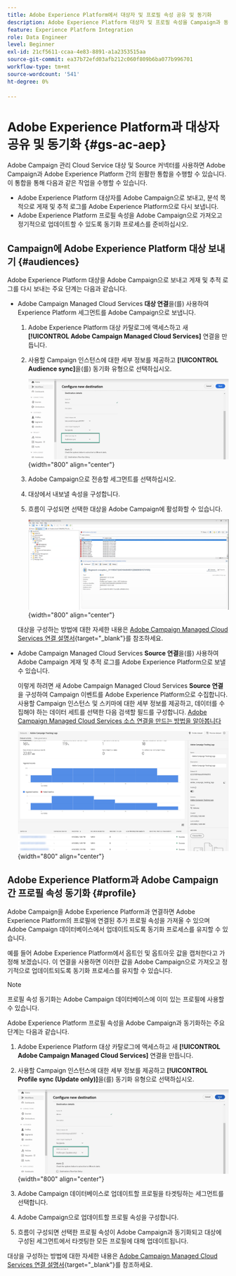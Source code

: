 ```yaml
---
title: Adobe Experience Platform에서 대상자 및 프로필 속성 공유 및 동기화
description: Adobe Experience Platform 대상자 및 프로필 속성을 Campaign과 동기화하는 방법 알아보기
feature: Experience Platform Integration
role: Data Engineer
level: Beginner
exl-id: 21cf5611-ccaa-4e83-8891-a1a2353515aa
source-git-commit: ea37b72efd03afb212c060f809b6ba077b996701
workflow-type: tm+mt
source-wordcount: '541'
ht-degree: 0%

---
```


# Adobe Experience Platform과 대상자 공유 및 동기화 {#gs-ac-aep}

Adobe Campaign 관리 Cloud Service 대상 및 Source 커넥터를 사용하면 Adobe Campaign과 Adobe Experience Platform 간의 원활한 통합을 수행할 수 있습니다. 이 통합을 통해 다음과 같은 작업을 수행할 수 있습니다.

* Adobe Experience Platform 대상자를 Adobe Campaign으로 보내고, 분석 목적으로 게재 및 추적 로그를 Adobe Experience Platform으로 다시 보냅니다.
* Adobe Experience Platform 프로필 속성을 Adobe Campaign으로 가져오고 정기적으로 업데이트할 수 있도록 동기화 프로세스를 준비하십시오.

## Campaign에 Adobe Experience Platform 대상 보내기 {#audiences}

Adobe Experience Platform 대상을 Adobe Campaign으로 보내고 게재 및 추적 로그를 다시 보내는 주요 단계는 다음과 같습니다.

* Adobe Campaign Managed Cloud Services **대상 연결**&#x200B;을(를) 사용하여 Experience Platform 세그먼트를 Adobe Campaign으로 보냅니다.

   1. Adobe Experience Platform 대상 카탈로그에 액세스하고 새 **[!UICONTROL Adobe Campaign Managed Cloud Services]** 연결을 만듭니다.
   1. 사용할 Campaign 인스턴스에 대한 세부 정보를 제공하고 **[!UICONTROL Audience sync]**&#x200B;을(를) 동기화 유형으로 선택하십시오.

      ![](assets/aep-audience-sync.png){width="800" align="center"}

   1. Adobe Campaign으로 전송할 세그먼트를 선택하십시오.
   1. 대상에서 내보낼 속성을 구성합니다.
   1. 흐름이 구성되면 선택한 대상을 Adobe Campaign에 활성화할 수 있습니다.

      ![](assets/aep-destination.png){width="800" align="center"}

  대상을 구성하는 방법에 대한 자세한 내용은 [Adobe Campaign Managed Cloud Services 연결 설명서](https://www.adobe.com/go/destinations-adobe-campaign-managed-cloud-services-en){target="_blank"}를 참조하세요.

* Adobe Campaign Managed Cloud Services **Source 연결**&#x200B;을(를) 사용하여 Adobe Campaign 게재 및 추적 로그를 Adobe Experience Platform으로 보낼 수 있습니다.

  이렇게 하려면 새 Adobe Campaign Managed Cloud Services **Source 연결**&#x200B;을 구성하여 Campaign 이벤트를 Adobe Experience Platform으로 수집합니다. 사용할 Campaign 인스턴스 및 스키마에 대한 세부 정보를 제공하고, 데이터를 수집해야 하는 데이터 세트를 선택한 다음 검색할 필드를 구성합니다. [Adobe Campaign Managed Cloud Services 소스 연결을 만드는 방법을 알아봅니다](https://www.adobe.com/go/sources-campaign-ui-en)

  ![](assets/aep-logs.png){width="800" align="center"}

## Adobe Experience Platform과 Adobe Campaign 간 프로필 속성 동기화 {#profile}

Adobe Campaign을 Adobe Experience Platform과 연결하면 Adobe Experience Platform의 프로필에 연결된 추가 프로필 속성을 가져올 수 있으며 Adobe Campaign 데이터베이스에서 업데이트되도록 동기화 프로세스를 유지할 수 있습니다.

예를 들어 Adobe Experience Platform에서 옵트인 및 옵트아웃 값을 캡처한다고 가정해 보겠습니다. 이 연결을 사용하면 이러한 값을 Adobe Campaign으로 가져오고 정기적으로 업데이트되도록 동기화 프로세스를 유지할 수 있습니다.

>[!NOTE]
>
>프로필 속성 동기화는 Adobe Campaign 데이터베이스에 이미 있는 프로필에 사용할 수 있습니다.

Adobe Experience Platform 프로필 속성을 Adobe Campaign과 동기화하는 주요 단계는 다음과 같습니다.

1. Adobe Experience Platform 대상 카탈로그에 액세스하고 새 **[!UICONTROL Adobe Campaign Managed Cloud Services]** 연결을 만듭니다.
1. 사용할 Campaign 인스턴스에 대한 세부 정보를 제공하고 **[!UICONTROL Profile sync (Update only)]**&#x200B;을(를) 동기화 유형으로 선택하십시오.

   ![](assets/aep-profile-sync.png){width="800" align="center"}

1. Adobe Campaign 데이터베이스로 업데이트할 프로필을 타겟팅하는 세그먼트를 선택합니다.
1. Adobe Campaign으로 업데이트할 프로필 속성을 구성합니다.
1. 흐름이 구성되면 선택한 프로필 속성이 Adobe Campaign과 동기화되고 대상에 구성된 세그먼트에서 타겟팅한 모든 프로필에 대해 업데이트됩니다.

대상을 구성하는 방법에 대한 자세한 내용은 [Adobe Campaign Managed Cloud Services 연결 설명서](https://www.adobe.com/go/destinations-adobe-campaign-managed-cloud-services-en){target="_blank"}를 참조하세요.
